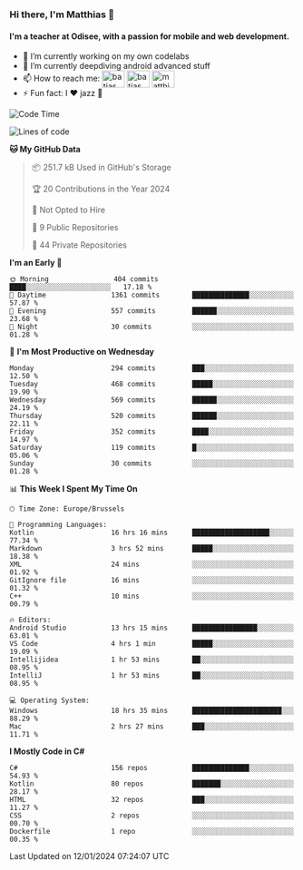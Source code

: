 ### Hi there, I'm Matthias 👋

#### I'm a teacher at Odisee, with a passion for mobile and web development.

- 🔭 I’m currently working on my own codelabs
- 🌱 I’m currently deepdiving android advanced stuff
- 📫 How to reach me: <a href="https://dev.to/batjas" target="_blank"><img align="center" src="https://raw.githubusercontent.com/rahuldkjain/github-profile-readme-generator/master/src/images/icons/Social/devto.svg" alt="batjas" height="30" width="40" /></a>
<a href="https://twitter.com/batjas" target="_blank"><img align="center" src="https://raw.githubusercontent.com/rahuldkjain/github-profile-readme-generator/master/src/images/icons/Social/twitter.svg" alt="batjas" height="30" width="40" /></a>
<a href="https://linkedin.com/in/matthiasdruwé" target="_blank"><img align="center" src="https://raw.githubusercontent.com/rahuldkjain/github-profile-readme-generator/master/src/images/icons/Social/linked-in-alt.svg" alt="matthiasdruwé" height="30" width="40" /></a>
- ⚡ Fun fact: I ❤ jazz 🎷


<!--START_SECTION:waka-->
![Code Time](http://img.shields.io/badge/Code%20Time-993%20hrs%2058%20mins-blue)

![Lines of code](https://img.shields.io/badge/From%20Hello%20World%20I%27ve%20Written-2.6%20million%20lines%20of%20code-blue)

**🐱 My GitHub Data** 

> 📦 251.7 kB Used in GitHub's Storage 
 > 
> 🏆 20 Contributions in the Year 2024
 > 
> 🚫 Not Opted to Hire
 > 
> 📜 9 Public Repositories 
 > 
> 🔑 44 Private Repositories 
 > 
**I'm an Early 🐤** 

```text
🌞 Morning                404 commits         ████░░░░░░░░░░░░░░░░░░░░░   17.18 % 
🌆 Daytime                1361 commits        ██████████████░░░░░░░░░░░   57.87 % 
🌃 Evening                557 commits         ██████░░░░░░░░░░░░░░░░░░░   23.68 % 
🌙 Night                  30 commits          ░░░░░░░░░░░░░░░░░░░░░░░░░   01.28 % 
```
📅 **I'm Most Productive on Wednesday** 

```text
Monday                   294 commits         ███░░░░░░░░░░░░░░░░░░░░░░   12.50 % 
Tuesday                  468 commits         █████░░░░░░░░░░░░░░░░░░░░   19.90 % 
Wednesday                569 commits         ██████░░░░░░░░░░░░░░░░░░░   24.19 % 
Thursday                 520 commits         ██████░░░░░░░░░░░░░░░░░░░   22.11 % 
Friday                   352 commits         ████░░░░░░░░░░░░░░░░░░░░░   14.97 % 
Saturday                 119 commits         █░░░░░░░░░░░░░░░░░░░░░░░░   05.06 % 
Sunday                   30 commits          ░░░░░░░░░░░░░░░░░░░░░░░░░   01.28 % 
```


📊 **This Week I Spent My Time On** 

```text
🕑︎ Time Zone: Europe/Brussels

💬 Programming Languages: 
Kotlin                   16 hrs 16 mins      ███████████████████░░░░░░   77.34 % 
Markdown                 3 hrs 52 mins       █████░░░░░░░░░░░░░░░░░░░░   18.38 % 
XML                      24 mins             ░░░░░░░░░░░░░░░░░░░░░░░░░   01.92 % 
GitIgnore file           16 mins             ░░░░░░░░░░░░░░░░░░░░░░░░░   01.32 % 
C++                      10 mins             ░░░░░░░░░░░░░░░░░░░░░░░░░   00.79 % 

🔥 Editors: 
Android Studio           13 hrs 15 mins      ████████████████░░░░░░░░░   63.01 % 
VS Code                  4 hrs 1 min         █████░░░░░░░░░░░░░░░░░░░░   19.09 % 
Intellijidea             1 hr 53 mins        ██░░░░░░░░░░░░░░░░░░░░░░░   08.95 % 
IntelliJ                 1 hr 53 mins        ██░░░░░░░░░░░░░░░░░░░░░░░   08.95 % 

💻 Operating System: 
Windows                  18 hrs 35 mins      ██████████████████████░░░   88.29 % 
Mac                      2 hrs 27 mins       ███░░░░░░░░░░░░░░░░░░░░░░   11.71 % 
```

**I Mostly Code in C#** 

```text
C#                       156 repos           ██████████████░░░░░░░░░░░   54.93 % 
Kotlin                   80 repos            ███████░░░░░░░░░░░░░░░░░░   28.17 % 
HTML                     32 repos            ███░░░░░░░░░░░░░░░░░░░░░░   11.27 % 
CSS                      2 repos             ░░░░░░░░░░░░░░░░░░░░░░░░░   00.70 % 
Dockerfile               1 repo              ░░░░░░░░░░░░░░░░░░░░░░░░░   00.35 % 
```




 Last Updated on 12/01/2024 07:24:07 UTC
<!--END_SECTION:waka-->
